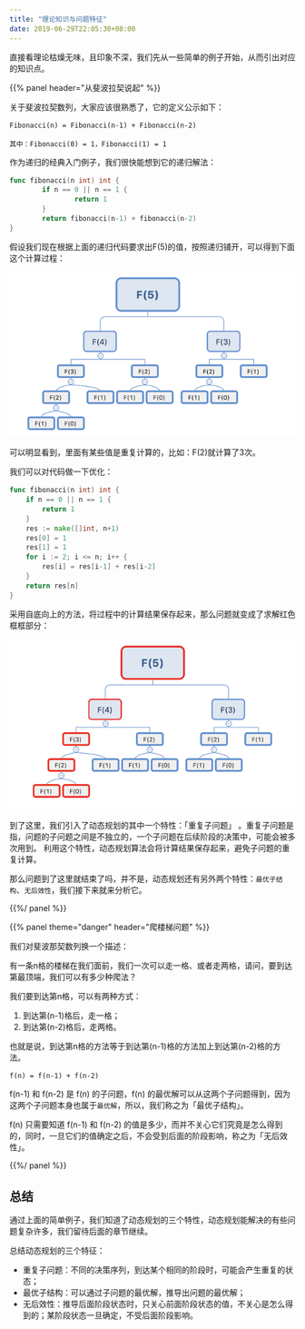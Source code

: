```yaml
---
title: "理论知识与问题特征"
date: 2019-06-29T22:05:30+08:00
---
```


直接看理论枯燥无味，且印象不深，我们先从一些简单的例子开始，从而引出对应的知识点。

{{% panel header="从斐波拉契说起" %}}

关于斐波拉契数列，大家应该很熟悉了，它的定义公示如下：

``` shell
Fibonacci(n) = Fibonacci(n-1) + Fibonacci(n-2)

其中：Fibonacci(0) = 1，Fibonacci(1) = 1
```

作为递归的经典入门例子，我们很快能想到它的递归解法：

``` Go
func fibonacci(n int) int {
        if n == 0 || n == 1 {
                return 1
        }
        return fibonacci(n-1) + fibonacci(n-2)
}
```

假设我们现在根据上面的递归代码要求出F(5)的值，按照递归铺开，可以得到下面这个计算过程：

![根据递归求F(5)](concept_1.png)

可以明显看到，里面有某些值是重复计算的，比如：F(2)就计算了3次。

我们可以对代码做一下优化：

``` Go
func fibonacci(n int) int {
	if n == 0 || n == 1 {
		return 1
	}
	res := make([]int, n+1)
	res[0] = 1
	res[1] = 1
	for i := 2; i <= n; i++ {
		res[i] = res[i-1] + res[i-2]
	}
	return res[n]
}
```

采用自底向上的方法，将过程中的计算结果保存起来，那么问题就变成了求解红色框框部分：

![自底向上求F(5)](concept_2.png)

到了这里，我们引入了动态规划的其中一个特性：「重复子问题」 。重复子问题是指，问题的子问题之间是不独立的，一个子问题在后续阶段的决策中，可能会被多次用到。
利用这个特性，动态规划算法会将计算结果保存起来，避免子问题的重复计算。

那么问题到了这里就结束了吗，并不是，动态规划还有另外两个特性：`最优子结构`、`无后效性`，我们接下来就来分析它。

{{%/ panel %}}

{{% panel theme="danger" header="爬楼梯问题" %}}

我们对斐波那契数列换一个描述：

有一条n格的楼梯在我们面前，我们一次可以走一格、或者走两格，请问，要到达第最顶端，我们可以有多少种爬法？

我们要到达第n格，可以有两种方式：

1. 到达第(n-1)格后，走一格；
2. 到达第(n-2)格后，走两格。

也就是说，到达第n格的方法等于到达第(n-1)格的方法加上到达第(n-2)格的方法。

```
f(n) = f(n-1) + f(n-2)
```

f(n-1) 和 f(n-2) 是 f(n) 的子问题，f(n) 的最优解可以从这两个子问题得到，因为这两个子问题本身也属于`最优解`，所以，我们称之为「最优子结构」。

f(n) 只需要知道 f(n-1) 和 f(n-2) 的值是多少，而并不关心它们究竟是怎么得到的，同时，一旦它们的值确定之后，不会受到后面的阶段影响，称之为「无后效性」。

{{%/ panel %}}

## 总结

通过上面的简单例子，我们知道了动态规划的三个特性，动态规划能解决的有些问题复杂许多，我们留待后面的章节继续。

总结动态规划的三个特征：

* 重复子问题：不同的决策序列，到达某个相同的阶段时，可能会产生重复的状态；
* 最优子结构：可以通过子问题的最优解，推导出问题的最优解；
* 无后效性：推导后面阶段状态时，只关心前面阶段状态的值，不关心是怎么得到的；某阶段状态一旦确定，不受后面阶段影响。
